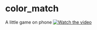 # color_match
A little game on phone
[![Watch the video](https://i9.ytimg.com/vi/FmNL0E-srvQ/maxresdefault.jpg?time=1647239700000&sqp=CJTEu5EG&rs=AOn4CLCUSARxNzrXmM3Hh6O1d3pkp--OWg)](https://www.youtube.com/watch?v=FmNL0E-srvQ)
